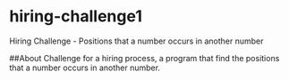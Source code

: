 # hiring-challenge1
Hiring Challenge - Positions that a number occurs in another number

##About
Challenge for a hiring process, a program that find the positions that a number occurs in another number.
